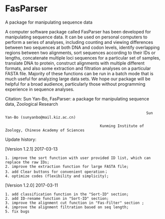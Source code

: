 # FasParser
A package for manipulating sequence data

A computer software package called FasParser has been developed for manipulating sequence data. It can be used on personal computers to perform a series of analyses, including counting and viewing differences between two sequences at both DNA and codon levels, identify overlapping regions between two alignments, sort sequences according to their IDs or lengths, concatenate multiple loci sequences for a particular set of samples, translate DNA to protein, construct alignments with multiple different formats, and also some extraction and filtration analyses on a particular FASTA file. Majority of these functions can be run in a batch mode that is much useful for analyzing large data sets. We hope our package will be helpful for a broad audience, particularly those without programming experience in sequence analyses. 

Citation:
Sun Yan-Bo, FasParser: a package for manipulating sequence data, Zoological Research


                                                                    Sun Yan-Bo (sunyanbo@mail.kiz.ac.cn)

                                               Kunming Institute of Zoology, Chinese Academy of Sciences
                                               
                                               
    

Update history:

[Version 1.2.1] 2017-03-13

    1. improve the sort function with user provided ID list, which can replace the raw IDs;
    2. improve the extraction function for large FASTA file;
    3. add Clear buttons for convenient operation；
    4. optimize codes (flexibility and simplicity);

[Version 1.2.0] 2017-03-11

    1. add classification function in the "Sort-ID" section;
    2. add ID-rename function in "Sort-ID" section;
    3. improve the alignment cut function in "Fas-Filter" section ;
    4. improve the alignment filtration based on seq length;
    5. fix bugs
    
